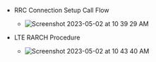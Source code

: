 * RRC Connection Setup Call Flow
  * ![Screenshot 2023-05-02 at 10 39 29 AM](https://user-images.githubusercontent.com/32083899/235743064-60a86288-bba6-40ac-9e98-70dfe673990a.png)








* LTE RARCH Procedure
  * ![Screenshot 2023-05-02 at 10 43 40 AM](https://user-images.githubusercontent.com/32083899/235743953-7d82d43e-7aa8-4822-a2a5-55a6eff5c58a.png)
